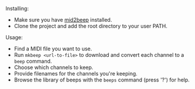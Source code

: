 Installing:
- Make sure you have [mid2beep](https://github.com/lawfulstupid/mid2beep) installed.
- Clone the project and add the root directory to your user PATH.

Usage:
- Find a MIDI file you want to use.
- Run `mkbeep <url-to-file>` to download and convert each channel to a `beep` command.
- Choose which channels to keep.
- Provide filenames for the channels you're keeping.
- Browse the library of beeps with the `beeps` command (press '?') for help.

